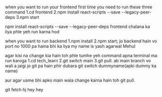 when you want to run your frontend first time you need to run these three command
1.cd frontend
2.npm install react-scripts --save --legacy-peer-deps
3.npm start

npm install react-scripts --save --legacy-peer-deps   frontend chalana ka liya phle yeh run karna hod



when you want to run backend 
1.npm install 
2.npm start;   jo backend hain vo port no 1000 pa haina bhi ka liya
my name is yash agarwal
Mehul



agar kisi na change kia hain toh phle tumhe yeh command apna terminal ma run karoga 
1.cd tech_learn
2.git switch main
3.git pull.
ab main branch vo wali a jaigi jo git pa hain 
phir dubara 
git switch dummyname(apki dummy ka name)

aur agar usme bhi apko main wala change karna hain toh 
git pull.

git fetch hj
hey
hey